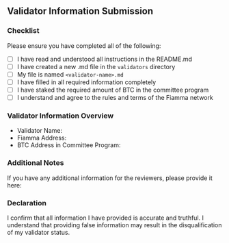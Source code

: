 ## Validator Information Submission

### Checklist

Please ensure you have completed all of the following:

- [ ] I have read and understood all instructions in the README.md
- [ ] I have created a new .md file in the `validators` directory
- [ ] My file is named `<validator-name>.md`
- [ ] I have filled in all required information completely
- [ ] I have staked the required amount of BTC in the committee program
- [ ] I understand and agree to the rules and terms of the Fiamma network

### Validator Information Overview

- Validator Name: 
- Fiamma Address: 
- BTC Address in Committee Program: 

### Additional Notes

If you have any additional information for the reviewers, please provide it here:

<!-- Add any extra comments or explanations here -->

### Declaration

I confirm that all information I have provided is accurate and truthful. I understand that providing false information may result in the disqualification of my validator status.
